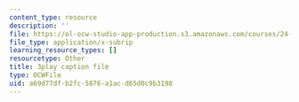 ```yaml
---
content_type: resource
description: ''
file: https://ol-ocw-studio-app-production.s3.amazonaws.com/courses/24-908-creole-language-and-caribbean-identities-spring-2017/a69d77dfb2fc5876a1acd65d0c9b3198_mAhtll45Yz8.vtt
file_type: application/x-subrip
learning_resource_types: []
resourcetype: Other
title: 3play caption file
type: OCWFile
uid: a69d77df-b2fc-5876-a1ac-d65d0c9b3198
---
```

